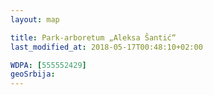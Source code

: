 ```yaml
---
layout: map

title: Park-arboretum „Aleksa Šantić“
last_modified_at: 2018-05-17T00:48:10+02:00

WDPA: [555552429]
geoSrbija:
---
```

